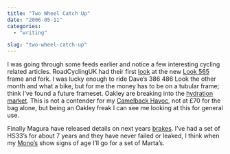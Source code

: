 ```yaml
---
title: "Two Wheel Catch Up"
date: "2006-05-11"
categories:
  - "writing"

slug: "two-wheel-catch-up"
---
```


I was going through some feeds earlier and notice a few interesting cycling related articles.
RoadCyclingUK had their first [look](https://www.roadcyclinguk.com/news/article.asp?UAN=1291&v=1) at the new [Look 565](https://static.flickr.com/45/144526262_8d94415fde_o.jpg) frame and fork. I was lucky enough to ride Dave’s 386 486 Look the other month and what a bike, but for me the money has to be on a tubular frame; think I’ve found a future frameset. Oakley are breaking into the [hydration market](https://www.bikemagic.com/news/article.asp?UAN=4797&v=1). This is not a contender for my [Camelback Havoc](https://adamchamberlin.info/2005/04/just-like-a-camel/), not at £70 for the bag alone, but being an Oakley freak I can see me looking at this for general use.

Finally Magura have released details on next years [brakes](https://www.bikemagic.com/news/article.asp?UAN=4791&v=1). I’ve had a set of HS33’s for about 7 years and they have never failed or leaked, I think when my [Mono’s](https://static.flickr.com/22/27841563_ab2c280fad.jpg) show signs of age I’ll go for a set of Marta’s.
